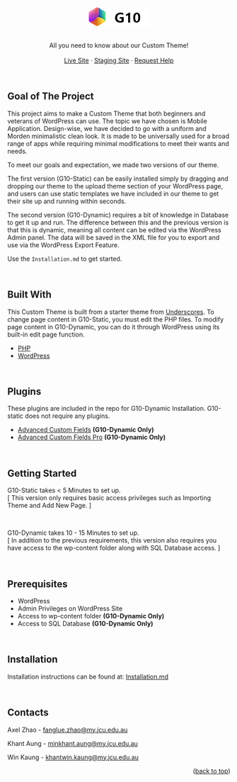 <!-- PROJECT LOGO -->
<br />
<div align="center">
  <a href="https://github.com/othneildrew/Best-README-Template">
    <img src="https://github.com/cp3402-students/cp3402-2021-site-cp3402-2021-group10/blob/main/wp-content/themes/G10-Static/assets/img/black-logo.png">
  </a>
<br><br>
  <p align="center">
    All you need to know about our Custom Theme!
    <br /><br />
    <a href="https://www.g10live.com/">Live Site</a>
    ·
    <a href="http://g10staging.com/">Staging Site</a>
    ·
    <a href="mailto:fanglue.zhao@my.jcu.edu.au">Request Help</a>
  </p>
</div>

<br>

<!-- Goal of The Project -->
## Goal of The Project

This project aims to make a Custom Theme that both beginners and veterans of WordPress can use. The topic we have chosen is Mobile Application. Design-wise, we have decided to go with a uniform and Morden minimalistic clean look. It is made to be universally used for a broad range of apps while requiring minimal modifications to meet their wants and needs.

To meet our goals and expectation, we made two versions of our theme.

 The first version (G10-Static) can be easily installed simply by dragging and dropping our theme to the upload theme section of your WordPress page, and users can use static templates we have included in our theme to get their site up and running within seconds.

 The second version (G10-Dynamic) requires a bit of knowledge in Database to get it up and run. The difference between this and the previous version is that this is dynamic, meaning all content can be edited via the WordPress Admin panel. The data will be saved in the XML file for you to export and use via the WordPress Export Feature.
 
 

Use the `Installation.md` to get started. <br>

<br>

## Built With
This Custom Theme is built from a starter theme from [Underscores](https://underscores.me/). To change page content in G10-Static, you must edit the PHP files. To modify page content in G10-Dynamic, you can do it through WordPress using its built-in edit page function.
* [PHP](https://nextjs.org/)
* [WordPress](https://reactjs.org/)

<br>

## Plugins
These plugins are included in the repo for G10-Dynamic Installation. G10-static does not require any plugins.
* [Advanced Custom Fields](https://www.advancedcustomfields.com/) **(G10-Dynamic Only)**
* [Advanced Custom Fields Pro](https://www.advancedcustomfields.com/pro/) **(G10-Dynamic Only)**
<br>

<!-- GETTING STARTED -->
## Getting Started 

G10-Static takes < 5 Minutes to set up. <br>
[ This version only requires basic access privileges such as Importing Theme and Add New Page. ]

<br>

G10-Dynamic takes 10 - 15 Minutes to set up. <br>
[ In addition to the previous requirements, this version also requires you have access to the wp-content folder along with SQL Database access. ]

<br>

## Prerequisites

* WordPress
* Admin Privileges on WordPress Site
* Access to wp-content folder **(G10-Dynamic Only)**
* Access to SQL Database **(G10-Dynamic Only)**
<br>

## Installation

Installation instructions can be found at: [Installation.md](https://github.com/cp3402-students/cp3402-2021-site-cp3402-2021-group10/blob/main/Installation.md)

<br>


<!-- CONTACT -->
## Contacts

Axel Zhao - fanglue.zhao@my.jcu.edu.au

Khant Aung - minkhant.aung@my.jcu.edu.au

Win Kaung - khantwin.kaung@my.jcu.edu.au
<p align="right">(<a href="#top">back to top</a>)</p>



